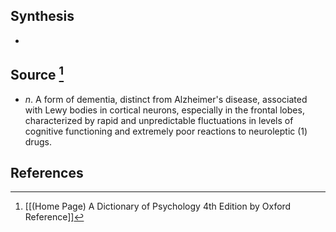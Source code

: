 ## Synthesis
- 
## Source [^1]
- $n$. A form of dementia, distinct from Alzheimer's disease, associated with Lewy bodies in cortical neurons, especially in the frontal lobes, characterized by rapid and unpredictable fluctuations in levels of cognitive functioning and extremely poor reactions to neuroleptic (1) drugs.
## References

[^1]: [[(Home Page) A Dictionary of Psychology 4th Edition by Oxford Reference]]